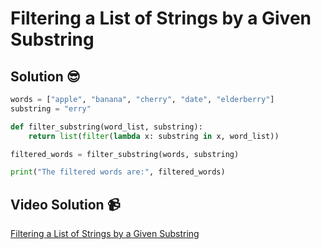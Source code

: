# Filtering a List of Strings by a Given Substring

## Solution 😎

```python
words = ["apple", "banana", "cherry", "date", "elderberry"]
substring = "erry"

def filter_substring(word_list, substring):
    return list(filter(lambda x: substring in x, word_list))

filtered_words = filter_substring(words, substring)

print("The filtered words are:", filtered_words)
```

## Video Solution 📹

[Filtering a List of Strings by a Given Substring](https://drive.google.com/file/d/1JS5uCMXEc9_osU2b5TMFR0RtHaY7nycj/view?usp=share_link)
